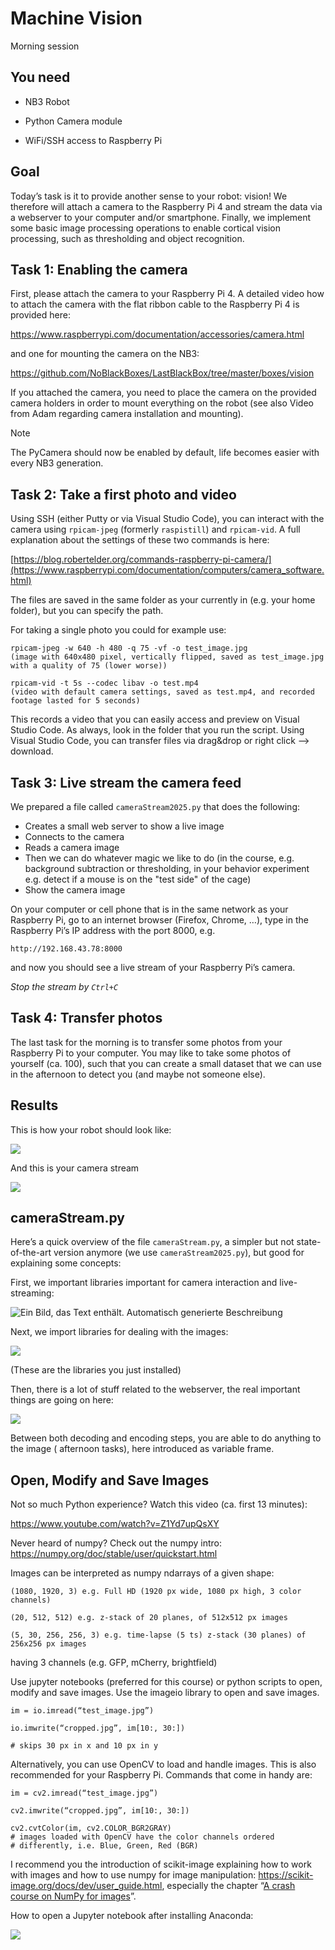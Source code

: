 Machine Vision
==============

Morning session

You need
--------

-   NB3 Robot

-   Python Camera module

-   WiFi/SSH access to Raspberry Pi

Goal
----

Today’s task is it to provide another sense to your robot: vision! We
therefore will attach a camera to the Raspberry Pi 4 and stream the data
via a webserver to your computer and/or smartphone. Finally, we
implement some basic image processing operations to enable cortical
vision processing, such as thresholding and object recognition.

Task 1: Enabling the camera
---------------------------

First, please attach the camera to your Raspberry Pi 4. A detailed video
how to attach the camera with the flat ribbon cable to the Raspberry Pi
4 is provided here:

<https://www.raspberrypi.com/documentation/accessories/camera.html>

and one for mounting the camera on the NB3:

<https://github.com/NoBlackBoxes/LastBlackBox/tree/master/boxes/vision>

If you attached the camera, you need to place the camera on the provided
camera holders in order to mount everything on the robot (see also Video
from Adam regarding camera installation and mounting). 

> [!NOTE]  
> The PyCamera should now be enabled by default, life becomes easier with every NB3 generation.

Task 2: Take a first photo and video
------------------------------------

Using SSH (either Putty or via Visual Studio Code), you can interact with the camera using `rpicam-jpeg` (formerly `raspistill`) and
`rpicam-vid`. A full explanation about the settings of these two commands is
here:

[https://blog.robertelder.org/commands-raspberry-pi-camera/](https://www.raspberrypi.com/documentation/computers/camera_software.html)

The files are saved in the same folder as your currently in (e.g. your
home folder), but you can specify the path.

For taking a single photo you could for example use:

    rpicam-jpeg -w 640 -h 480 -q 75 -vf -o test_image.jpg
    (image with 640x480 pixel, vertically flipped, saved as test_image.jpg with a quality of 75 (lower worse))

    rpicam-vid -t 5s --codec libav -o test.mp4
    (video with default camera settings, saved as test.mp4, and recorded footage lasted for 5 seconds)

This records a video that you can easily access and preview on Visual Studio Code. As always, look in the folder that you run the script.
Using Visual Studio Code, you can transfer files via drag&drop or right click --> download.

Task 3: Live stream the camera feed
-----------------------------------

We prepared a file called `cameraStream2025.py` that does the following:

- Creates a small web server to show a live image
- Connects to the camera
- Reads a camera image
- Then we can do whatever magic we like to do (in the course, e.g. background subtraction or thresholding, in your behavior experiment e.g. detect if a mouse is on the "test side" of the cage)
- Show the camera image

On your computer or cell phone that is in the same network as your
Raspberry Pi, go to an internet browser (Firefox, Chrome, …), type in
the Raspberry Pi’s IP address with the port 8000, e.g.

    http://192.168.43.78:8000

and now you should see a live stream of your Raspberry Pi’s camera.

*Stop the stream by `Ctrl+C`*

Task 4: Transfer photos
---------------------------------

The last task for the morning is to transfer some photos from your Raspberry
Pi to your computer. You may like to take some photos of yourself (ca. 100), 
such that you can create a small dataset that we can use in the afternoon to detect you (and maybe not someone else).


Results
-------

This is how your robot should look like:

![](./_resources/media/nb3_with_camera.png)

And this is your camera stream

![](./_resources/media/nb3_camera_stream.png)

cameraStream.py
---------------

Here’s a quick overview of the file `cameraStream.py`, a simpler but not state-of-the-art version anymore (we use `cameraStream2025.py`), but good for explaining some concepts:

First, we important libraries important for camera interaction and
live-streaming:

![Ein Bild, das Text enthält. Automatisch generierte
Beschreibung](./_resources/media/image5.png)

Next, we import libraries for dealing with the images:

![](./_resources/media/image6.png)

(These are the libraries you just installed)

Then, there is a lot of stuff related to the webserver, the real
important things are going on here:

![](./_resources/media/image7.png)

Between both decoding and encoding steps, you are able to do anything to
the image ( afternoon tasks), here introduced as variable frame.

Open, Modify and Save Images
----------------------------

Not so much Python experience? Watch this video (ca. first 13 minutes):

<https://www.youtube.com/watch?v=Z1Yd7upQsXY>

Never heard of numpy? Check out the numpy intro:
<https://numpy.org/doc/stable/user/quickstart.html>

Images can be interpreted as numpy ndarrays of a given shape:

    (1080, 1920, 3) e.g. Full HD (1920 px wide, 1080 px high, 3 color
    channels)

    (20, 512, 512) e.g. z-stack of 20 planes, of 512x512 px images

    (5, 30, 256, 256, 3) e.g. time-lapse (5 ts) z-stack (30 planes) of
    256x256 px images

having 3 channels (e.g. GFP, mCherry, brightfield)

Use jupyter notebooks (preferred for this course) or python scripts to
open, modify and save images. Use the imageio library to open and save
images.

    im = io.imread(“test_image.jpg”)

    io.imwrite(“cropped.jpg”, im[10:, 30:])

    # skips 30 px in x and 10 px in y

Alternatively, you can use OpenCV to load and handle images. This is
also recommended for your Raspberry Pi. Commands that come in handy are:

    im = cv2.imread(“test_image.jpg”)

    cv2.imwrite(“cropped.jpg”, im[10:, 30:])

    cv2.cvtColor(im, cv2.COLOR_BGR2GRAY)
    # images loaded with OpenCV have the color channels ordered
    # differently, i.e. Blue, Green, Red (BGR)

I recommend you the introduction of scikit-image explaining how to work
with images and how to use numpy for image manipulation:
<https://scikit-image.org/docs/dev/user_guide.html>, especially the
chapter “[A crash course on NumPy for
images](https://scikit-image.org/docs/dev/user_guide/numpy_images.html)”.

How to open a Jupyter notebook after installing Anaconda:

![](./_resources/media/image8.png)

[^1]: Numpy is a nice package for dealing with mathematics and arrays.
    <https://numpy.org/> and look at their Nature paper:
    <https://www.nature.com/articles/s41586-020-2649-2>

[^2]: OpenCV is a great open library for computer vision written in C++
    with bindings for Python. <https://opencv.org/> Also checkout
    scikit-image, another powerful library for Python.
